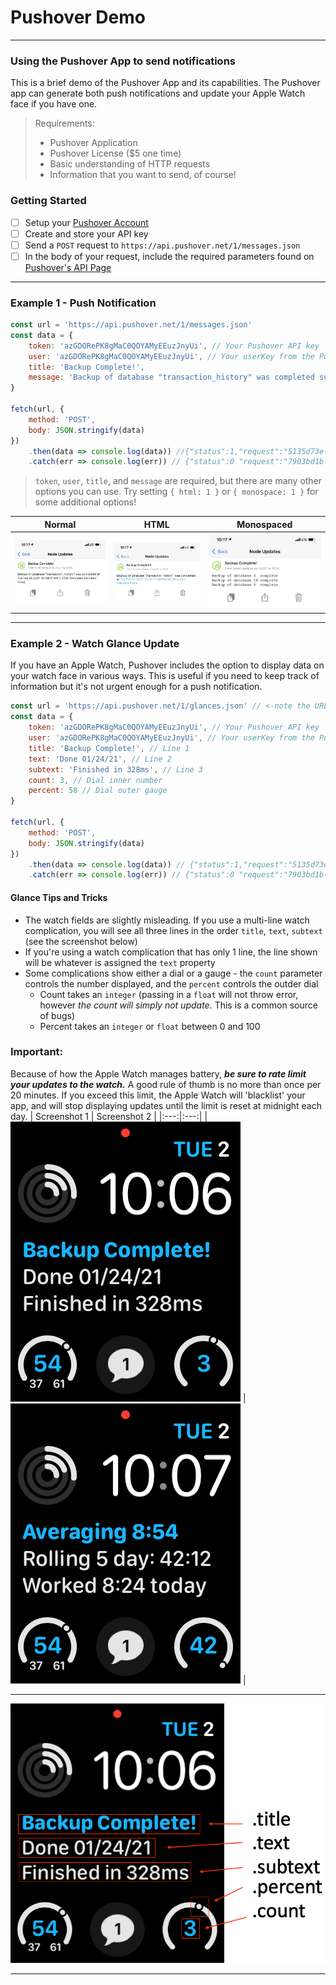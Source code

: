 # Pushover Demo #
***
### Using the Pushover App to send notifications ###
This is a brief demo of the Pushover App and its capabilities. The Pushover app can generate both push notifications and update your Apple Watch face if you have one.

>Requirements:
> - Pushover Application
> - Pushover License ($5 one time)
> - Basic understanding of HTTP requests
> - Information that you want to send, of course!

### Getting Started ###
- [ ] Setup your [Pushover Account](https://pushover.net)
- [ ] Create and store your API key
- [ ] Send a `POST` request to `https://api.pushover.net/1/messages.json`
- [ ] In the body of your request, include the required parameters found on [Pushover's API Page](https://pushover.net/api)
***
### Example 1 - Push Notification ###

```javascript
const url = 'https://api.pushover.net/1/messages.json'
const data = {
    token: 'azGDORePK8gMaC0QOYAMyEEuzJnyUi', // Your Pushover API key
    user: 'azGDORePK8gMaC0QOYAMyEEuzJnyUi', // Your userKey from the Pushover app
    title: 'Backup Complete!',
    message: 'Backup of database "transaction_history" was completed successfully.'
}

fetch(url, {
    method: 'POST',
    body: JSON.stringify(data)
})
    .then(data => console.log(data)) //{"status":1,"request":"5135d73e-de3d-4458-b79c-b3b2a9ef6c40"}
    .catch(err => console.log(err)) // {"status":0 "request":"7903bd1b-6aa2-43e6-9c1c-bb5ccea848f1", "errors":[ "application token is invalid" ]}
```
>`token`, `user`, `title`, and `message` are required, but there are many other options you can use. Try setting `{ html: 1 }` or `{ monospace: 1 }` for some additional options!

| Normal | HTML | Monospaced |
|:----:|:----:|:----:|
|!['Standard'](./assets/PushStandard.jpg "Standard") |!['HTML'](./assets/PushHTML.jpg "HTML") |!['Monospaced'](./assets/PushMonospace.jpg "Monospaced") | 
***

### Example 2 - Watch Glance Update ###
If you have an Apple Watch, Pushover includes the option to display data on your watch face in various ways. This is useful if you need to keep track of information but it's not urgent enough for a push notification.

```javascript
const url = 'https://api.pushover.net/1/glances.json' // <-note the URL change
const data = {
    token: 'azGDORePK8gMaC0QOYAMyEEuzJnyUi', // Your Pushover API key
    user: 'azGDORePK8gMaC0QOYAMyEEuzJnyUi', // Your userKey from the Pushover app
    title: 'Backup Complete!', // Line 1
    text: 'Done 01/24/21', // Line 2
    subtext: 'Finished in 328ms', // Line 3
    count: 3, // Dial inner number
    percent: 58 // Dial outer gauge
}

fetch(url, {
    method: 'POST',
    body: JSON.stringify(data)
})
    .then(data => console.log(data)) // {"status":1,"request":"5135d73e-de3d-4458-b79c-b3b2a9ef6c40"}
    .catch(err => console.log(err)) // {"status":0 "request":"7903bd1b-6aa2-43e6-9c1c-bb5ccea848f1", "errors":[ "application token is invalid" ]}
```

#### Glance Tips and Tricks
- The watch fields are slightly misleading. If you use a multi-line watch complication, you will see all three lines in the order `title`, `text`, `subtext` (see the screenshot below)
- If you're using a watch complication that has only 1 line, the line shown will be whatever is assigned the `text` property
- Some complications show either a dial or a gauge - the `count` parameter controls the number displayed, and the `percent` controls the outder dial
  - Count takes an `integer` (passing in a `float` will not throw error, however _the count will simply not update._ This is a common source of bugs)
  - Percent takes an `integer` or `float` between 0 and 100

### Important: ###
Because of how the Apple Watch manages battery, **_be sure to rate limit your updates to the watch._** A good rule of thumb is no more than once per 20 minutes. If you exceed this limit, the Apple Watch will 'blacklist' your app, and will stop displaying updates until the limit is reset at midnight each day.
| Screenshot 1 | Screenshot 2 |
|:---:|:---:|
| !['Watch1'](./assets/Watch1.PNG) | !['Watch2'](./assets/Watch2.PNG) |
***

!['Watch Fields'](./assets/WatchDetails.png)
***